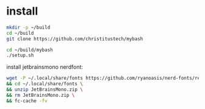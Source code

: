 # install

```bash
mkdir -p ~/build
cd ~/build
git clone https://github.com/christitustech/mybash
```

```bash
cd ~/build/mybash
./setup.sh
```

install jetbrainsmono nerdfont:

```bash
wget -P ~/.local/share/fonts https://github.com/ryanoasis/nerd-fonts/releases/download/v3.0.2/JetBrainsMono.zip \
&& cd ~/.local/share/fonts \
&& unzip JetBrainsMono.zip \
&& rm JetBrainsMono.zip \
&& fc-cache -fv
```
